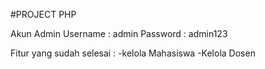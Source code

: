 #PROJECT PHP

Akun Admin
Username : admin
Password : admin123

Fitur yang sudah selesai :
-kelola Mahasiswa
-Kelola Dosen
